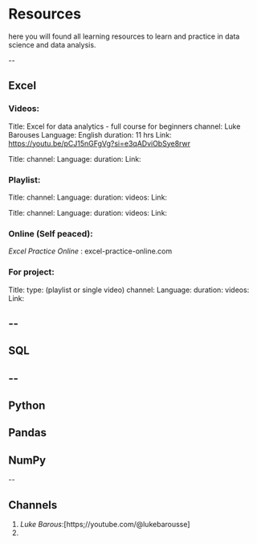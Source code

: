 # Resources

here you will found all learning resources to learn and practice in data science and data analysis. 


--

## Excel
### Videos:

Title: Excel for data analytics - full course for beginners
channel: Luke Barouses
Language: English
duration: 11 hrs
Link: https://youtu.be/pCJ15nGFgVg?si=e3qADviObSye8rwr


Title: 
channel:
Language:
duration:
Link:


### Playlist:

Title: 
channel:
Language:
duration:
videos:
Link:


Title: 
channel:
Language:
duration:
videos:
Link:

### Online (Self peaced):
*Excel Practice Online* : excel-practice-online.com

### For project:

Title: 
type: (playlist or single video)
channel:
Language:
duration:
videos:
Link:

--
--
## SQL

--
--
## Python


## Pandas


## NumPy

--

## Channels
1. *Luke Barous*:[https;//youtube.com/@lukebarousse]
2. 
